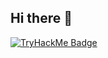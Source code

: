 ## Hi there 👋
[![TryHackMe Badge](https://tryhackme-badges.s3.amazonaws.com/Testt4rosa.png)](https://tryhackme.com/p/Testt4rosa)





<!--
**azuwitale/azuwitale** is a ✨ _special_ ✨ repository because its `README.md` (this file) appears on your GitHub profile.
<iframe src="https://tryhackme.com/api/v2/badges/public-profile?userPublicId=3537730" style='border:none;'></iframe>

Here are some ideas to get you started:

- 🔭 I’m currently working on ...
- 🌱 I’m currently learning ...
- 👯 I’m looking to collaborate on ...
- 🤔 I’m looking for help with ...
- 💬 Ask me about ...
- 📫 How to reach me: ...
- 😄 Pronouns: ...
- ⚡ Fun fact: ...
-->

